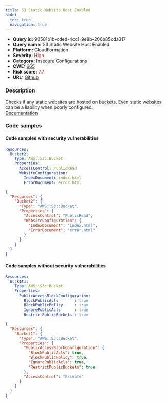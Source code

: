 ```yaml
---
title: S3 Static Website Host Enabled
hide:
  toc: true
  navigation: true
---
```


<style>
  .highlight .hll {
    background-color: #ff171742;
  }
  .md-content {
    max-width: 1100px;
    margin: 0 auto;
  }
</style>

-   **Query id:** 90501b1b-cded-4cc1-9e8b-206b85cda317
-   **Query name:** S3 Static Website Host Enabled
-   **Platform:** CloudFormation
-   **Severity:** <span style="color:#bb2124">High</span>
-   **Category:** Insecure Configurations
-   **CWE:** <a href="https://cwe.mitre.org/data/definitions/665.html" onclick="newWindowOpenerSafe(event, 'https://cwe.mitre.org/data/definitions/665.html')">665</a>
-   **Risk score:** <span style="color:#bb2124">7.7</span>
-   **URL:** [Github](https://github.com/Checkmarx/kics/tree/master/assets/queries/cloudFormation/aws/s3_static_website_host_enabled)

### Description
Checks if any static websites are hosted on buckets. Even static websites can be a liability when poorly configured.<br>
[Documentation](https://docs.aws.amazon.com/AWSCloudFormation/latest/UserGuide/aws-properties-s3-websiteconfiguration.html)

### Code samples
#### Code samples with security vulnerabilities
```yaml title="Positive test num. 1 - yaml file" hl_lines="6"
Resources:
  Bucket2:
    Type: AWS::S3::Bucket
    Properties:
      AccessControl: PublicRead
      WebsiteConfiguration:
        IndexDocument: index.html
        ErrorDocument: error.html

```
```json title="Positive test num. 2 - json file" hl_lines="7"
{
  "Resources": {
    "Bucket2": {
      "Type": "AWS::S3::Bucket",
      "Properties": {
        "AccessControl": "PublicRead",
        "WebsiteConfiguration": {
          "IndexDocument": "index.html",
          "ErrorDocument": "error.html"
        }
      }
    }
  }
}

```


#### Code samples without security vulnerabilities
```yaml title="Negative test num. 1 - yaml file"
Resources:
  Bucket1:
    Type: AWS::S3::Bucket
    Properties:
      PublicAccessBlockConfiguration:
        BlockPublicAcls       : true
        BlockPublicPolicy     : true
        IgnorePublicAcls      : true
        RestrictPublicBuckets : true
```
```json title="Negative test num. 2 - json file"
{
  "Resources": {
    "Bucket1": {
      "Type": "AWS::S3::Bucket",
      "Properties": {
        "PublicAccessBlockConfiguration": {
          "BlockPublicAcls": true,
          "BlockPublicPolicy": true,
          "IgnorePublicAcls": true,
          "RestrictPublicBuckets": true
        },
        "AccessControl": "Private"
      }
    }
  }
}

```

